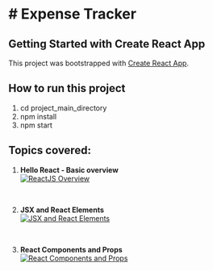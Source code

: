 # # Expense Tracker

## Getting Started with Create React App
This project was bootstrapped with [Create React App](https://github.com/facebook/create-react-app).

## How to run this project
1. cd project_main_directory
2. npm install
3. npm start

## Topics covered:
1. <b>Hello React - Basic overview</b> <br>
[![ReactJS Overview](https://img.youtube.com/vi/c_k9rb4EhQI/0.jpg)](https://www.youtube.com/watch?v=c_k9rb4EhQI)

<br>

2. <b>JSX and React Elements</b> <br>
[![JSX and React Elements](https://img.youtube.com/vi/zlFYriEFH-M/0.jpg)](https://www.youtube.com/watch?v=zlFYriEFH-M)

<br>

3. <b>React Components and Props</b> <br>
[![React Components and Props](https://img.youtube.com/vi/bULIrYTOEYQ/0.jpg)](https://www.youtube.com/watch?v=bULIrYTOEYQ)